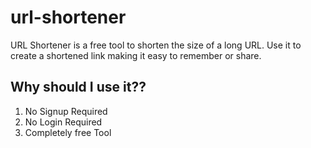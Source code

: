 # url-shortener

URL Shortener is a free tool to shorten the size of a long URL. Use it to create a shortened link making it easy to remember or share.

## Why should I use it??
1. No Signup Required
2. No Login Required
3. Completely free Tool

